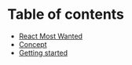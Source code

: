 # Table of contents

* [React Most Wanted](README.md)
* [Concept](concept.md)
* [Getting started](getting-started.md)

